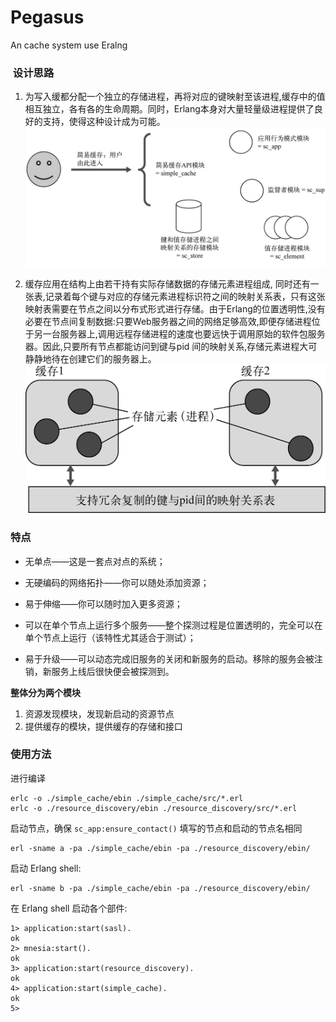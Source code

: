 # Pegasus

An cache system use Eralng

###  设计思路

 1. 为写入缓都分配一个独立的存储进程，再将对应的键映射至该进程,缓存中的值相互独立，各有各的生命周期。同时，Erlang本身对大量轻量级进程提供了良好的支持，使得这种设计成为可能。
![](https://raw.githubusercontent.com/acmerfight/Pegasus/master/img/otp0.png)

 2. 缓存应用在结构上由若干持有实际存储数据的存储元素进程组成, 同时还有一张表,记录着每个键与对应的存储元素进程标识符之间的映射关系表，只有这张映射表需要在节点之间以分布式形式进行存储。由于Erlang的位置透明性,没有必要在节点间复制数据:只要Web服务器之间的网络足够高效,即便存储进程位于另一台服务器上,调用远程存储进程的速度也要远快于调用原始的软件包服务器。因此,只要所有节点都能访问到键与pid 间的映射关系,存储元素进程大可静静地待在创建它们的服务器上。
![](https://github.com/acmerfight/Pegasus/blob/master/img/16.d09z.07.png)

### 特点

 - 无单点——这是一套点对点的系统；

 - 无硬编码的网络拓扑——你可以随处添加资源；

 - 易于伸缩——你可以随时加入更多资源；

 - 可以在单个节点上运行多个服务——整个探测过程是位置透明的，完全可以在单个节点上运行（该特性尤其适合于测试）；

 - 易于升级——可以动态完成旧服务的关闭和新服务的启动。移除的服务会被注销，新服务上线后很快便会被探测到。

**整体分为两个模块**

 1. 资源发现模块，发现新启动的资源节点
 2. 提供缓存的模块，提供缓存的存储和接口

### 使用方法

进行编译

    erlc -o ./simple_cache/ebin ./simple_cache/src/*.erl
    erlc -o ./resource_discovery/ebin ./resource_discovery/src/*.erl

启动节点，确保 `sc_app:ensure_contact()` 填写的节点和启动的节点名相同

    erl -sname a -pa ./simple_cache/ebin -pa ./resource_discovery/ebin/

启动 Erlang shell:

    erl -sname b -pa ./simple_cache/ebin -pa ./resource_discovery/ebin/

在 Erlang shell 启动各个部件:

    1> application:start(sasl).
    ok
    2> mnesia:start().
    ok
    3> application:start(resource_discovery).
    ok
    4> application:start(simple_cache).
    ok
    5>

